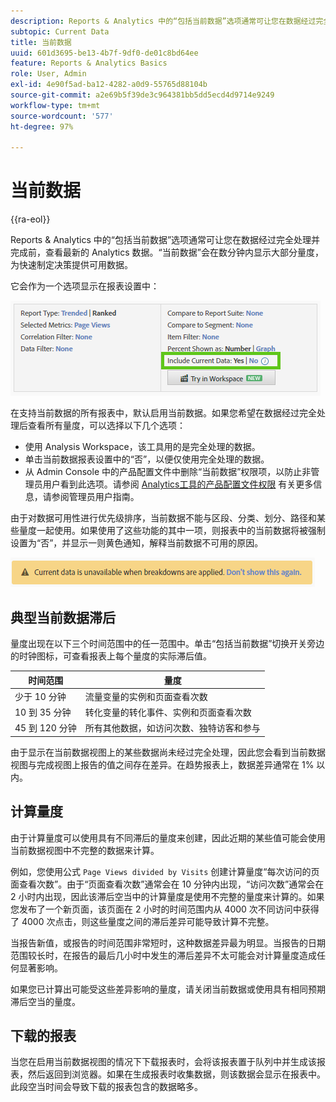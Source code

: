 ```yaml
---
description: Reports & Analytics 中的“包括当前数据”选项通常可让您在数据经过完全处理并完成前，查看最新的 Analytics 数据。“当前数据”会在数分钟内显示大部分量度，为快速制定决策提供可用数据。
subtopic: Current Data
title: 当前数据
uuid: 601d3695-be13-4b7f-9df0-de01c8bd64ee
feature: Reports & Analytics Basics
role: User, Admin
exl-id: 4e90f5ad-ba12-4282-a0d9-55765d88104b
source-git-commit: a2e69b5f39de3c964381bb5dd5ecd4d9714e9249
workflow-type: tm+mt
source-wordcount: '577'
ht-degree: 97%

---
```


# 当前数据

{{ra-eol}}

Reports &amp; Analytics 中的“包括当前数据”选项通常可让您在数据经过完全处理并完成前，查看最新的 Analytics 数据。“当前数据”会在数分钟内显示大部分量度，为快速制定决策提供可用数据。

它会作为一个选项显示在报表设置中：

![当前数据屏幕截图](assets/current_data.png)

在支持当前数据的所有报表中，默认启用当前数据。如果您希望在数据经过完全处理后查看所有量度，可以选择以下几个选项：

* 使用 Analysis Workspace，该工具用的是完全处理的数据。
* 单击当前数据报表设置中的“否”，以便仅使用完全处理的数据。
* 从 Admin Console 中的产品配置文件中删除“当前数据”权限项，以防止非管理员用户看到此选项。请参阅 [Analytics工具的产品配置文件权限](/help/admin/admin-console/permissions/analytics-tools.md) 有关更多信息，请参阅管理员用户指南。

由于对数据可用性进行优先级排序，当前数据不能与区段、分类、划分、路径和某些量度一起使用。如果使用了这些功能的其中一项，则报表中的当前数据将被强制设置为“否”，并显示一则黄色通知，解释当前数据不可用的原因。

![当前数据通知](assets/current_data_notice.png)

## 典型当前数据滞后

量度出现在以下三个时间范围中的任一范围中。单击“包括当前数据”切换开关旁边的时钟图标，可查看报表上每个量度的实际滞后值。

| 时间范围 | 量度 |
| --- | --- |
| 少于 10 分钟 | 流量变量的实例和页面查看次数 |
| 10 到 35 分钟 | 转化变量的转化事件、实例和页面查看次数 |
| 45 到 120 分钟 | 所有其他数据，如访问次数、独特访客和参与 |

由于显示在当前数据视图上的某些数据尚未经过完全处理，因此您会看到当前数据视图与完成视图上报告的值之间存在差异。在趋势报表上，数据差异通常在 1% 以内。

## 计算量度

由于计算量度可以使用具有不同滞后的量度来创建，因此近期的某些值可能会使用当前数据视图中不完整的数据来计算。

例如，您使用公式 `Page Views divided by Visits` 创建计算量度“每次访问的页面查看次数”。由于“页面查看次数”通常会在 10 分钟内出现，“访问次数”通常会在 2 小时内出现，因此该滞后空当中的计算量度是使用不完整的量度来计算的。如果您发布了一个新页面，该页面在 2 小时的时间范围内从 4000 次不同访问中获得了 4000 次点击，则这些量度之间的滞后差异可能导致计算不完整。

当报告新值，或报告的时间范围非常短时，这种数据差异最为明显。当报告的日期范围较长时，在报告的最后几小时中发生的滞后差异不太可能会对计算量度造成任何显著影响。

如果您已计算出可能受这些差异影响的量度，请关闭当前数据或使用具有相同预期滞后空当的量度。

## 下载的报表

当您在启用当前数据视图的情况下下载报表时，会将该报表置于队列中并生成该报表，然后返回到浏览器。如果在生成报表时收集数据，则该数据会显示在报表中。此段空当时间会导致下载的报表包含的数据略多。

